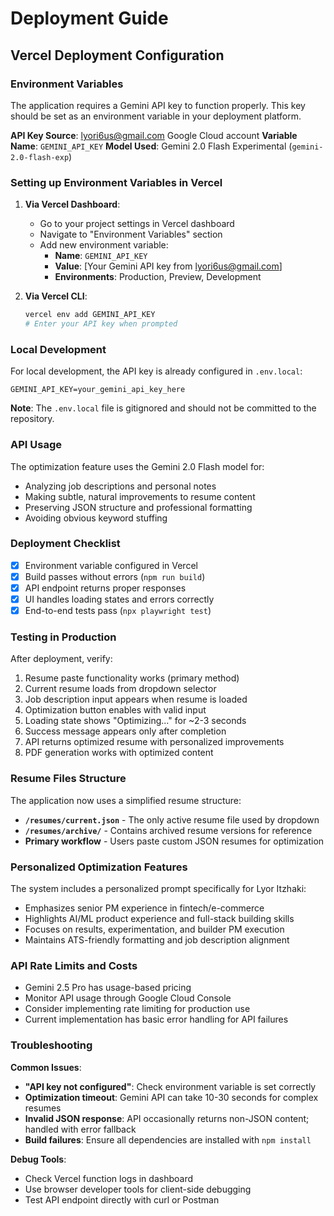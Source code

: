 # Deployment Guide

## Vercel Deployment Configuration

### Environment Variables

The application requires a Gemini API key to function properly. This key should be set as an environment variable in your deployment platform.

**API Key Source**: lyori6us@gmail.com Google Cloud account
**Variable Name**: `GEMINI_API_KEY`
**Model Used**: Gemini 2.0 Flash Experimental (`gemini-2.0-flash-exp`)

### Setting up Environment Variables in Vercel

1. **Via Vercel Dashboard**:
   - Go to your project settings in Vercel dashboard
   - Navigate to "Environment Variables" section  
   - Add new environment variable:
     - **Name**: `GEMINI_API_KEY`
     - **Value**: [Your Gemini API key from lyori6us@gmail.com]
     - **Environments**: Production, Preview, Development

2. **Via Vercel CLI**:
   ```bash
   vercel env add GEMINI_API_KEY
   # Enter your API key when prompted
   ```

### Local Development

For local development, the API key is already configured in `.env.local`:
```env
GEMINI_API_KEY=your_gemini_api_key_here
```

**Note**: The `.env.local` file is gitignored and should not be committed to the repository.

### API Usage

The optimization feature uses the Gemini 2.0 Flash model for:
- Analyzing job descriptions and personal notes
- Making subtle, natural improvements to resume content
- Preserving JSON structure and professional formatting
- Avoiding obvious keyword stuffing

### Deployment Checklist

- [x] Environment variable configured in Vercel
- [x] Build passes without errors (`npm run build`)
- [x] API endpoint returns proper responses
- [x] UI handles loading states and errors correctly
- [x] End-to-end tests pass (`npx playwright test`)

### Testing in Production

After deployment, verify:
1. Resume paste functionality works (primary method)
2. Current resume loads from dropdown selector
3. Job description input appears when resume is loaded
4. Optimization button enables with valid input
5. Loading state shows "Optimizing..." for ~2-3 seconds
6. Success message appears only after completion
7. API returns optimized resume with personalized improvements
8. PDF generation works with optimized content

### Resume Files Structure

The application now uses a simplified resume structure:
- **`/resumes/current.json`** - The only active resume file used by dropdown
- **`/resumes/archive/`** - Contains archived resume versions for reference
- **Primary workflow** - Users paste custom JSON resumes for optimization

### Personalized Optimization Features

The system includes a personalized prompt specifically for Lyor Itzhaki:
- Emphasizes senior PM experience in fintech/e-commerce
- Highlights AI/ML product experience and full-stack building skills  
- Focuses on results, experimentation, and builder PM execution
- Maintains ATS-friendly formatting and job description alignment

### API Rate Limits and Costs

- Gemini 2.5 Pro has usage-based pricing
- Monitor API usage through Google Cloud Console
- Consider implementing rate limiting for production use
- Current implementation has basic error handling for API failures

### Troubleshooting

**Common Issues**:
- **"API key not configured"**: Check environment variable is set correctly
- **Optimization timeout**: Gemini API can take 10-30 seconds for complex resumes
- **Invalid JSON response**: API occasionally returns non-JSON content; handled with error fallback
- **Build failures**: Ensure all dependencies are installed with `npm install`

**Debug Tools**:
- Check Vercel function logs in dashboard
- Use browser developer tools for client-side debugging
- Test API endpoint directly with curl or Postman